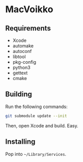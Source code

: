 # MacVoikko

## Requirements

- Xcode
- automake
- autoconf
- libtool
- pkg-config
- python3
- gettext
- cmake

## Building

Run the following commands:

```bash
git submodule update --init
```

Then, open Xcode and build. Easy.

## Installing

Pop into `~/Library/Services`.
